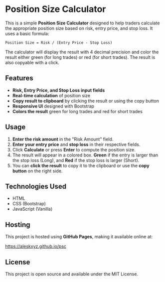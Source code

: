 # Position Size Calculator

This is a simple **Position Size Calculator** designed to help traders calculate the appropriate position size based on risk, entry price, and stop loss. It uses a basic formula:

```
Position Size = Risk / (Entry Price - Stop Loss)
```

The calculator will display the result with 4 decimal precision and color the result either green (for long trades) or red (for short trades). The result is also copyable with a click.

## Features

- **Risk, Entry Price, and Stop Loss input fields**
- **Real-time calculation** of position size
- **Copy result to clipboard** by clicking the result or using the copy button
- **Responsive UI** designed with Bootstrap
- **Colors the result** green for long trades and red for short trades

## Usage

1. **Enter the risk amount** in the "Risk Amount" field.
2. **Enter your entry price** and **stop loss** in their respective fields.
3. Click **Calculate** or press **Enter** to compute the position size.
4. The result will appear in a colored box. **Green** if the entry is larger than the stop loss (Long), and **Red** if the stop loss is larger (Short).
5. You can **click the result** to copy it to the clipboard or use the **copy button** on the right side.

## Technologies Used

- HTML
- CSS (Bootstrap)
- JavaScript (Vanilla)

## Hosting

This project is hosted using **GitHub Pages**, making it available online at:

https://aleskxyz.github.io/psc


## License

This project is open source and available under the MIT License.
